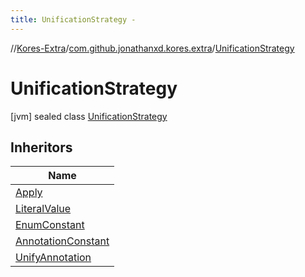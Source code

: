 ```yaml
---
title: UnificationStrategy -
---
```

//[Kores-Extra](../../../index.md)/[com.github.jonathanxd.kores.extra](../index.md)/[UnificationStrategy](index.md)



# UnificationStrategy  
 [jvm] sealed class [UnificationStrategy](index.md)   


## Inheritors  
  
|  Name | 
|---|
| <a name="com.github.jonathanxd.kores.extra/Apply///PointingToDeclaration/"></a>[Apply](../-apply/index.md)|
| <a name="com.github.jonathanxd.kores.extra/LiteralValue///PointingToDeclaration/"></a>[LiteralValue](../-literal-value/index.md)|
| <a name="com.github.jonathanxd.kores.extra/EnumConstant///PointingToDeclaration/"></a>[EnumConstant](../-enum-constant/index.md)|
| <a name="com.github.jonathanxd.kores.extra/AnnotationConstant///PointingToDeclaration/"></a>[AnnotationConstant](../-annotation-constant/index.md)|
| <a name="com.github.jonathanxd.kores.extra/UnifyAnnotation///PointingToDeclaration/"></a>[UnifyAnnotation](../-unify-annotation/index.md)|

